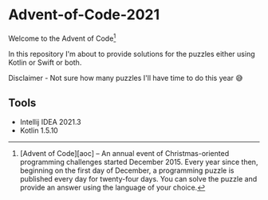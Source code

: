 # Advent-of-Code-2021

Welcome to the Advent of Code[^aoc]

In this repository I'm about to provide solutions for the puzzles either using Kotlin or Swift or both. 

Disclaimer - Not sure how many puzzles I'll have time to do this year 😅

## Tools

* Intellij IDEA 2021.3
* Kotlin 1.5.10

[^aoc]:
    [Advent of Code][aoc] – An annual event of Christmas-oriented programming challenges started December 2015.
    Every year since then, beginning on the first day of December, a programming puzzle is published every day for twenty-four days.
    You can solve the puzzle and provide an answer using the language of your choice.

